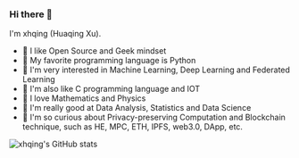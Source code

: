 ### Hi there 👋

I'm xhqing (Huaqing Xu).

- 🍒 I like Open Source and Geek mindset
- 🍉 My favorite programming language is Python
- 🧐 I'm very interested in Machine Learning, Deep Learning and Federated Learning
- 🌱 I'm also like C programming language and IOT
- 🔭 I love Mathematics and Physics
- 🍋 I'm really good at Data Analysis, Statistics and Data Science
- 👀 I'm so curious about Privacy-preserving Computation and Blockchain technique, such as HE, MPC, ETH, IPFS, web3.0, DApp, etc.

![xhqing's GitHub stats](https://github-readme-stats-eight-plum-27.vercel.app/api?username=xhqing&show_icons=true&theme=radical)


